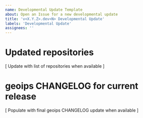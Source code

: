 ```yaml
---
name: Developmental Update Template
about: Open an Issue for a new developmental update
title: 'v<X.Y.Z>.dev<N> Developmental Update'
labels: 'Developmental Update'
assignees: ''
---
```


# Updated repositories
[ Update with list of repositories when available ]

# geoips CHANGELOG for current release
[ Populate with final geoips CHANGELOG update when available ]

